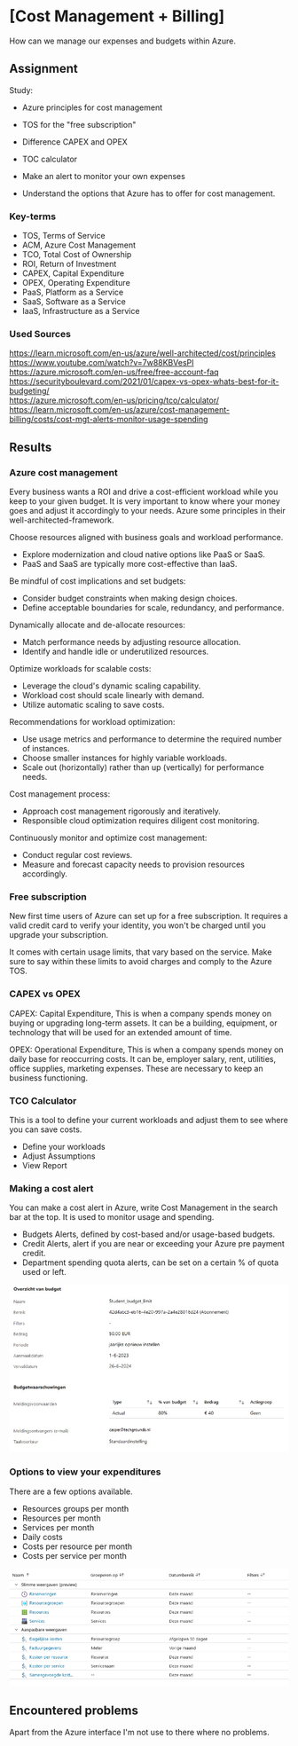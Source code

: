 # [Cost Management + Billing]

How can we manage our expenses and budgets within Azure.

## Assignment

Study:

- Azure principles for cost management
- TOS for the "free subscription"
- Difference CAPEX and OPEX
- TOC calculator

- Make an alert to monitor your own expenses
- Understand the options that Azure has to offer for cost management.

### Key-terms

- TOS, Terms of Service
- ACM, Azure Cost Management
- TCO, Total Cost of Ownership  
- ROI, Return of Investment  
- CAPEX, Capital Expenditure
- OPEX, Operating Expenditure
- PaaS, Platform as a Service
- SaaS, Software as a Service
- IaaS, Infrastructure as a Service

### Used Sources

https://learn.microsoft.com/en-us/azure/well-architected/cost/principles  
https://www.youtube.com/watch?v=7w88KBVesPI  
https://azure.microsoft.com/en-us/free/free-account-faq  
https://securityboulevard.com/2021/01/capex-vs-opex-whats-best-for-it-budgeting/  
https://azure.microsoft.com/en-us/pricing/tco/calculator/  
https://learn.microsoft.com/en-us/azure/cost-management-billing/costs/cost-mgt-alerts-monitor-usage-spending  

## Results

### Azure cost management

Every business wants a ROI and drive a cost-efficient workload while you keep to your given budget. It is very important to know where your money goes and adjust it accordingly to your needs. Azure some principles in their well-architected-framework.  

Choose resources aligned with business goals and workload performance.
- Explore modernization and cloud native options like PaaS or SaaS.
- PaaS and SaaS are typically more cost-effective than IaaS.

Be mindful of cost implications and set budgets:
- Consider budget constraints when making design choices.
- Define acceptable boundaries for scale, redundancy, and performance.

Dynamically allocate and de-allocate resources:
- Match performance needs by adjusting resource allocation.
- Identify and handle idle or underutilized resources.

Optimize workloads for scalable costs:
- Leverage the cloud's dynamic scaling capability.
- Workload cost should scale linearly with demand.
- Utilize automatic scaling to save costs.

Recommendations for workload optimization:
- Use usage metrics and performance to determine the required number of instances.
- Choose smaller instances for highly variable workloads.
- Scale out (horizontally) rather than up (vertically) for performance needs.

Cost management process:
- Approach cost management rigorously and iteratively.
- Responsible cloud optimization requires diligent cost monitoring.

Continuously monitor and optimize cost management:
- Conduct regular cost reviews.
- Measure and forecast capacity needs to provision resources accordingly.

### Free subscription

New first time users of Azure can set up for a free subscription. It requires a valid credit card to verify your identity, you won't be charged until you upgrade your subscription.  

It comes with certain usage limits, that vary based on the service. Make sure to say within these limits to avoid charges and comply to the Azure TOS.  

### CAPEX vs OPEX

CAPEX: Capital Expenditure, This is when a company spends money on buying or upgrading long-term assets. It can be a building, equipment, or technology that will be used for an extended amount of time.  

OPEX: Operational Expenditure, This is when a company spends money on daily base for reoccurring costs. It can be, employer salary, rent, utilities, office supplies, marketing expenses. These are necessary to keep an business functioning.  

### TCO Calculator

This is a tool to define your current workloads and adjust them to see where you can save costs.

- Define your workloads
- Adjust Assumptions
- View Report

### Making a cost alert

You can make a cost alert in Azure, write Cost Management in the search bar at the top. It is used to monitor usage and spending.

- Budgets Alerts, defined by cost-based and/or usage-based budgets.  
- Credit Alerts, alert if you are near or exceeding your Azure pre payment credit.
- Department spending quota alerts, can be set on a certain % of quota used or left.  

![Screenshot student budget](../00_includes/AZ-01/azure_budgetalert_students.jpg)

### Options to view your expenditures
There are a few options available.  

- Resources groups per month
- Resources per month
- Services per month
- Daily costs
- Costs per resource per month
- Costs per service per month

![Screenshots](../00_includes/AZ-01/azure_budgetalert_costs.jpg)

## Encountered problems

Apart from the Azure interface I'm not use to there where no problems.  